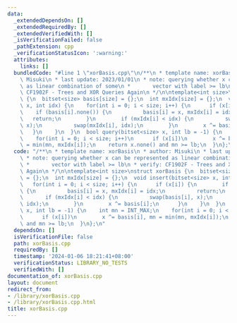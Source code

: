 ```yaml
---
data:
  _extendedDependsOn: []
  _extendedRequiredBy: []
  _extendedVerifiedWith: []
  _isVerificationFailed: false
  _pathExtension: cpp
  _verificationStatusIcon: ':warning:'
  attributes:
    links: []
  bundledCode: "#line 1 \"xorBasis.cpp\"\n/**\n * template name: xorBasis\n * author:\
    \ Misuki\n * last update: 2023/01/01\n * note: querying whether x can be represented\
    \ as linear combination of some\n *       vector with label >= lb\n * verify:\
    \ CF1902F - Trees and XOR Queries Again\n */\n\ntemplate<int size>\nstruct xorBasis\
    \ {\n  bitset<size> basis[size] = {};\n  int mxIdx[size] = {};\n  void insert(bitset<size>\
    \ x, int idx) {\n    for(int i = 0; i < size; i++) {\n      if (x[i]) {\n    \
    \    if (basis[i].none()) {\n          basis[i] = x, mxIdx[i] = idx;\n       \
    \   return;\n        }\n        if (mxIdx[i] < idx) {\n          swap(basis[i],\
    \ x);\n          swap(mxIdx[i], idx);\n        }\n        x ^= basis[i];\n   \
    \   }\n    }\n  }\n  bool query(bitset<size> x, int lb = -1) {\n    int mn = INT_MAX;\n\
    \    for(int i = 0; i < size; i++)\n      if (x[i])\n        x ^= basis[i], mn\
    \ = min(mn, mxIdx[i]);\n    return x.none() and mn >= lb;\n  }\n};\n"
  code: "/**\n * template name: xorBasis\n * author: Misuki\n * last update: 2023/01/01\n\
    \ * note: querying whether x can be represented as linear combination of some\n\
    \ *       vector with label >= lb\n * verify: CF1902F - Trees and XOR Queries\
    \ Again\n */\n\ntemplate<int size>\nstruct xorBasis {\n  bitset<size> basis[size]\
    \ = {};\n  int mxIdx[size] = {};\n  void insert(bitset<size> x, int idx) {\n \
    \   for(int i = 0; i < size; i++) {\n      if (x[i]) {\n        if (basis[i].none())\
    \ {\n          basis[i] = x, mxIdx[i] = idx;\n          return;\n        }\n \
    \       if (mxIdx[i] < idx) {\n          swap(basis[i], x);\n          swap(mxIdx[i],\
    \ idx);\n        }\n        x ^= basis[i];\n      }\n    }\n  }\n  bool query(bitset<size>\
    \ x, int lb = -1) {\n    int mn = INT_MAX;\n    for(int i = 0; i < size; i++)\n\
    \      if (x[i])\n        x ^= basis[i], mn = min(mn, mxIdx[i]);\n    return x.none()\
    \ and mn >= lb;\n  }\n};\n"
  dependsOn: []
  isVerificationFile: false
  path: xorBasis.cpp
  requiredBy: []
  timestamp: '2024-01-06 18:21:41+08:00'
  verificationStatus: LIBRARY_NO_TESTS
  verifiedWith: []
documentation_of: xorBasis.cpp
layout: document
redirect_from:
- /library/xorBasis.cpp
- /library/xorBasis.cpp.html
title: xorBasis.cpp
---
```

